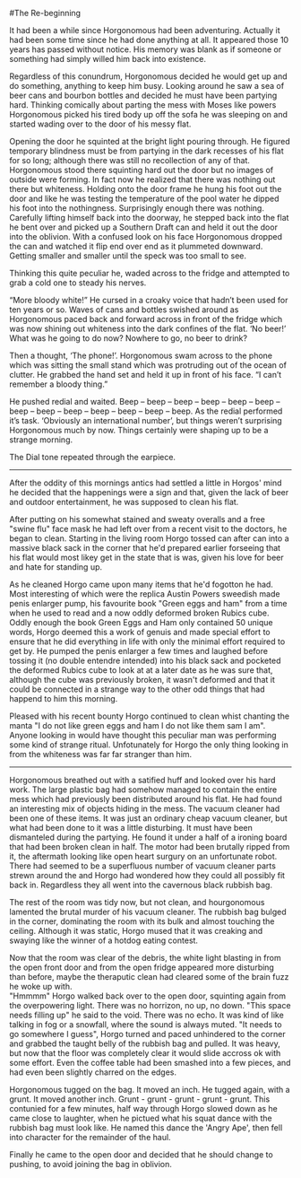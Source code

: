 #The Re-beginning

It had been a while since Horgonomous had been adventuring. Actually it had been some time since he had done anything at all. It appeared those 10 years has passed without notice. His memory was blank as if someone or something had simply willed him back into existence.

Regardless of this conundrum, Horgonomous decided he would get up and do something, anything to keep him busy. Looking around he saw a sea of beer cans and bourbon bottles and decided he must have been partying hard. Thinking comically about parting the mess with Moses like powers Horgonomous picked his tired body up off the sofa he was sleeping on and started wading over to the door of his messy flat.

Opening the door he squinted at the bright light pouring through. He figured temporary blindness must be from partying in the dark recesses of his flat for so long; although there was still no recollection of any of that. Horgonomous stood there squinting hard out the door but no images of outside were forming. In fact now he realized that there was nothing out there but whiteness. Holding onto the door frame he hung his foot out the door and like he was testing the temperature of the pool water he dipped his foot into the nothingness. Surprisingly enough there was nothing. Carefully lifting himself back into the doorway, he stepped back into the flat he bent over and picked up a Southern Draft can and held it out the door into the oblivion. With a confused look on his face Horgonomous dropped the can and watched it flip end over end as it plummeted downward. Getting smaller and smaller until the speck was too small to see.

Thinking this quite peculiar he, waded across to the fridge and attempted to grab a cold one to steady his nerves.

“More bloody white!” He cursed in a croaky voice that hadn’t been used for ten years or so.
Waves of cans and bottles swished around as Horgonomous paced back and forward across in front of the fridge which was now shining out whiteness into the dark confines of the flat. ‘No beer!’ What was he going to do now? Nowhere to go, no beer to drink?

Then a thought, ‘The phone!’. Horgonomous swam across to the phone which was sitting the small stand which was protruding out of the ocean of clutter. He grabbed the hand set and held it up in front of his face.
“I can’t remember a bloody thing.”

He pushed redial and waited. Beep – beep – beep – beep – beep – beep – beep – beep – beep – beep – beep – beep – beep. As the redial performed it’s task. ‘Obviously an international number’, but things weren’t surprising Horgonomous much by now. Things certainly were shaping up to be a strange morning.

The Dial tone repeated through the earpiece.
 
----------
 
After the oddity of this mornings antics had settled a little in Horgos' mind  he decided that the happenings were a sign and that, given the lack of beer and outdoor entertainment, he was supposed to clean his flat.

After putting on his somewhat stained and sweaty overalls and a free "swine flu" face mask he had left over from a recent visit to the doctors, he began to clean. Starting in the living room Horgo tossed can after can into a massive black sack in the corner that he'd prepared earlier forseeing that his flat would most likey get in the state that is was, given his love for beer and hate for standing up.

As he cleaned Horgo came upon many items that he'd fogotton he had. Most interesting of which were the replica Austin Powers sweedish made penis enlarger pump, his favourite book "Green eggs and ham" from a time when he used to read and a now oddly deformed broken Rubics cube. Oddly enough the book Green Eggs and Ham only contained 50 unique words, Horgo deemed this a work of genuis and made special effort to ensure that he did everything in life with only the minimal effort required to get by. He pumped the penis enlarger a few times and laughed before tossing it (no double entendre intended) into his black sack and pocketed the deformed Rubics cube to look at at a later date as he was sure that, although the cube was previously broken, it wasn't deformed and that it could be connected in a strange way to the other odd things that had happend to him this morning.

Pleased with his recent bounty Horgo continued to clean whist chanting the manta "I do not like green eggs and ham I do not like them sam I am". Anyone looking in would have thought this peculiar man was performing some kind of strange ritual. Unfotunately for Horgo the only thing looking in from the whiteness was far far stranger than him. 

----------

Horgonomous breathed out with a satified huff and looked over his hard work. The large plastic bag had somehow managed to contain the entire mess which had previously been distributed around his flat. He had found an interesting mix of objects hiding in the mess. The vacuum cleaner had been one of these items. It was just an ordinary cheap vacuum cleaner, but what had been done to it was a little disturbing. It must have been dismanteled during the partying. He found it under a half of a  ironing board that had been broken clean in half. The motor had been brutally ripped from it, the aftermath looking like open heart surgury on an unfortunate robot. There had seemed to be a superfluous number of vacuum cleaner parts strewn around the and Horgo had wondered how they could all possibly fit back in. Regardless they all went into the cavernous black rubbish bag.

The rest of the room was tidy now, but not clean, and hourgonomous lamented the brutal murder of his vacuum cleaner. The rubbish bag bulged in the corner, dominating the room with its bulk and almost touching the ceiling. Although it was static, Horgo mused that it was creaking and swaying like the winner of a hotdog eating contest.

Now that the room was clear of the debris, the white light blasting in from the open front door and from the open fridge appeared more disturbing than before, maybe the theraputic clean had cleared some of the brain fuzz he woke up with.  
"Hmmmm" Horgo walked back over to the open door, squinting again from the overpowering light. There was no horrizon, no up, no down. "This space needs filling up" he said to the void. There was no echo. It was kind of like talking in fog or a snowfall, where the sound is always muted. "It needs to go somewhere I guess", Horgo turned and paced unhindered to the corner and grabbed the taught belly of the rubbish bag and pulled. It was heavy, but now that the floor was completely clear it would slide accross ok with some effort. Even the coffee table had been smashed into a few pieces, and had even been slightly charred on the edges.

Horgonomous tugged on the bag. It moved an inch. He tugged again, with a grunt. It moved another inch. Grunt - grunt - grunt - grunt - grunt. This contunied for a few minutes, half way through Horgo slowed down as he came close to laughter, when he pictued what his squat dance with the rubbish bag must look like. He named this dance the 'Angry Ape', then fell into character for the remainder of the haul.

Finally he came to the open door and decided that he should change to pushing, to avoid joining the bag in oblivion.











